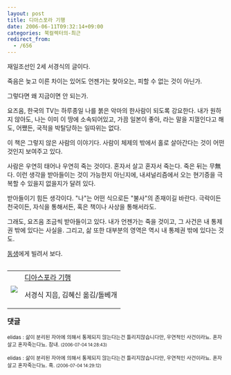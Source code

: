 ```yaml
---
layout: post
title: 디아스포라 기행
date: 2006-06-11T09:32:14+09:00
categories: 북컬렉터의-최근
redirect_from:
  - /656
---
```


재일조선인 2세 서경식의 글이다.

<DIV class=box>죽음은 늦고 이른 차이는 있어도 언젠가는 찾아오는, 피할 수 없는 것이 아닌가.

그렇다면 왜 지금이면 안 되는가.</DIV>

요즈음, 한국의 TV는 하루종일 나를 붉은 악마의 한사람이 되도록 강요한다. 내가 원하지 않아도, 나는 이미 이 땅에 소속되어있고, 가끔 일본이 좋아, 라는 말을 지껄인다고 해도, 어쨌든, 국적을 박탈당하는 일따위는 없다.

이 책은 그렇지 않은 사람의 이야기다. 사람이 체제의 밖에서 홀로 살아간다는 것이 어떤 것인지 보여주고 있다.

<DIV class=box>사람은 우연히 태어나 우연히 죽는 것이다. 혼자서 살고 혼자서 죽는다. 죽은 뒤는 무無다. 이런 생각을 받아들이는 것이 가능한지 아닌지에, 내셔널리즘에서 오는 현기증을 극복할 수 있을지 없을지가 달려 있다.</DIV>

받아들이기 힘든 생각이다. "나"는 어떤 식으로든 "불사"의 존재이길 바란다. 극락이든 천국이든, 자식을 통해서든, 혹은 책이나 사상을 통해서라도.

그래도, 요즈음 조금씩 받아들이고 있다. 내가 언젠가는 죽을 것이고, 그 사건은 내 통제권 밖에 있다는 사실을. 그리고, 삶 또한 대부분의 영역은 역시 내 통제권 밖에 있다는 것도.

<A href="http://naushika.egloos.com/1292529" target=bb>동생</A>에게 빌려서 보다.

<table align=right><tbody><tr><td><a href="http://www.aladdin.co.kr/shop/wproduct.aspx?ISBN=897199231X&ttbkey=ttbjinto1216001&copyPaper=1"><img src="http://image.aladdin.co.kr/coveretc/book/covermini/897199231x_1.jpg" /></a></td><td align="left" ><a href="http://www.aladdin.co.kr/shop/wproduct.aspx?ISBN=897199231X&ttbkey=ttbjinto1216001&copyPaper=1" >디아스포라 기행</a>

서경식 지음, 김혜신 옮김/돌베개</td></tr></tbody></table>

* * *

### 댓글



<!--- cmt:1064 --->
<!--- mail: --->
<!--- parent:0 --->

<small>elidas : 삶이 분리된 자아에 의해서 통제되지 않는다는건 틀리지않습니다만, 우연적인 사건이라뇨. 혼자살고 혼자죽는다뇨. 참내. <small>(2006-07-04 14:28:43)</small></small>


<!--- cmt:1065 --->
<!--- mail: --->
<!--- parent:0 --->

<small>elidas : 삶이 분리된 자아에 의해서 통제되지 않는다는건 틀리지않습니다만, 우연적인 사건이라뇨. 혼자살고 혼자죽는다뇨. 흑. <small>(2006-07-04 14:29:12)</small></small>

